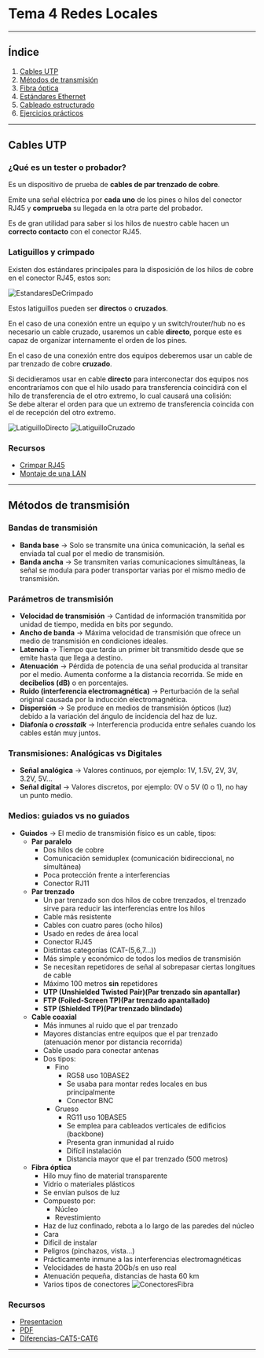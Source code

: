 # Tema 4 Redes Locales

---

## Índice
1. [Cables UTP](#cables-utp)
2. [Métodos de transmisión](#métodos-de-transmisión)
3. [Fibra óptica]()
4. [Estándares Ethernet]()
5. [Cableado estructurado]()
6. [Ejercicios prácticos]()

---

## Cables UTP
### ¿Qué es un tester o probador?

Es un dispositivo de prueba de **cables de par trenzado de cobre**.<br>

Emite una señal eléctrica por **cada uno** de los pines o hilos del conector RJ45 y **comprueba** su llegada en la otra parte del probador.<br>

Es de gran utilidad para saber si los hilos de nuestro cable hacen un **correcto contacto** con el conector RJ45.<br>

### Latiguillos y crimpado
Existen dos estándares principales para la disposición de los hilos de cobre en el conector RJ45, estos son:

![EstandaresDeCrimpado](./estandares-crimpado.avif)

Estos latiguillos pueden ser **directos** o **cruzados**.<br>

En el caso de una conexión entre un equipo y un switch/router/hub no es necesario un cable cruzado, usaremos un cable **directo**, porque este es capaz de organizar internamente el orden de los pines.<br>

En el caso de una conexión entre dos equipos deberemos usar un cable de par trenzado de cobre **cruzado**.<br>

Si decidieramos usar en cable **directo** para interconectar dos equipos nos encontraríamos con que el hilo usado para transferencia coincidirá con el hilo de transferencia de el otro extremo, lo cual causará una colisión:<br>
Se debe alterar el orden para que un extremo de transferencia coincida con el de recepción del otro extremo.<br>

![LatiguilloDirecto](./latiguillo-directo.png)
![LatiguilloCruzado](./latiguillo-cruzado.png)

### Recursos
- [Crimpar RJ45](https://www.youtube.com/watch?v=YCEGfxOX5Ws)
- [Montaje de una LAN](https://www.youtube.com/watch?v=Wa2GF5DIv9I)

---

## Métodos de transmisión
### Bandas de transmisión

- **Banda base** -> Solo se transmite una única comunicación, la señal es enviada tal cual por el medio de transmisión.
- **Banda ancha** -> Se transmiten varias comunicaciones simultáneas, la señal se modula para poder transportar varias por el mismo medio de transmisión.

### Parámetros de transmisión

- **Velocidad de transmisión** -> Cantidad de información transmitida por unidad de tiempo, medida en bits por segundo.
- **Ancho de banda** -> Máxima velocidad de transmisión que ofrece un medio de transmisión en condiciones ideales.
- **Latencia** -> Tiempo que tarda un primer bit transmitido desde que se emite hasta que llega a destino.
- **Atenuación** -> Pérdida de potencia de una señal producida al transitar por el medio. Aumenta conforme a la distancia recorrida. Se mide en **decibelios (dB)** o en porcentajes.
- **Ruido (interferencia electromagnética)** -> Perturbación de la señal original causada por la inducción electromagnética.
- **Dispersión** -> Se produce en medios de transmisión ópticos (luz) debido a la variación del ángulo de incidencia del haz de luz.
- **Diafonía o *crosstalk*** -> Interferencia producida entre señales cuando los cables están muy juntos.

### Transmisiones: Analógicas vs Digitales

- **Señal analógica** -> Valores continuos, por ejemplo: 1V, 1.5V, 2V, 3V, 3.2V, 5V...
- **Señal digital** -> Valores discretos, por ejemplo: 0V o 5V (0 o 1), no hay un punto medio.

### Medios: guiados vs no guiados

- **Guiados** -> El medio de transmisión físico es un cable, tipos:
	- **Par paralelo**
		- Dos hilos de cobre
		- Comunicación semiduplex (comunicación bidireccional, no simultánea)
		- Poca protección frente a interferencias
		- Conector RJ11
	- **Par trenzado**
		- Un par trenzado son dos hilos de cobre trenzados, el trenzado sirve para reducir las interferencias entre los hilos
		- Cable más resistente
		- Cables con cuatro pares (ocho hilos)
		- Usado en redes de área local
		- Conector RJ45
		- Distintas categorías (CAT-(5,6,7...))
		- Más simple y económico de todos los medios de transmisión
		- Se necesitan repetidores de señal al sobrepasar ciertas longitues de cable
		- Máximo 100 metros **sin** repetidores
		- **UTP (Unshielded Twisted Pair)(Par trenzado sin apantallar)**
		- **FTP (Foiled-Screen TP)(Par trenzado apantallado)**
		- **STP (Shielded TP)(Par trenzado blindado)**
	- **Cable coaxial**
		- Más inmunes al ruido que el par trenzado
		- Mayores distancias entre equipos que el par trenzado (atenuación menor por distancia recorrida)
		- Cable usado para conectar antenas
		- Dos tipos:
			- Fino
				- RG58 uso 10BASE2
				- Se usaba para montar redes locales en bus principalmente
				- Conector BNC
			- Grueso
				- RG11 uso 10BASE5
				- Se emplea para cableados verticales de edificios (backbone)
				- Presenta gran inmunidad al ruido
				- Difícil instalación
				- Distancia mayor que el par trenzado (500 metros)
	- **Fibra óptica**
		- Hilo muy fino de material transparente
		- Vidrio o materiales plásticos
		- Se envían pulsos de luz
		- Compuesto por:
			- Núcleo
			- Revestimiento
		- Haz de luz confinado, rebota a lo largo de las paredes del núcleo
		- Cara
		- Difícil de instalar
		- Peligros (pinchazos, vista...)
		- Prácticamente inmune a las interferencias electromagnéticas
		- Velocidades de hasta 20Gb/s en uso real
		- Atenuación pequeña, distancias de hasta 60 km
		- Varios tipos de conectores
		![ConectoresFibra](./conectores-fibra.png)

### Recursos
- [Presentacion](./medios-de-transmision.odp)
- [PDF](./medios-de-transmision.pdf)
- [Diferencias-CAT5-CAT6](https://www.youtube.com/watch?v=xrUvHGealZg)

---